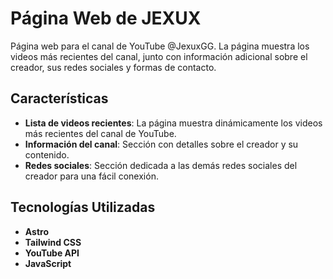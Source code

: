 # Página Web de JEXUX

Página web para el canal de YouTube @JexuxGG. La página muestra los videos más recientes del canal, junto con información adicional sobre el creador, sus redes sociales y formas de contacto.

## Características

- **Lista de videos recientes**: La página muestra dinámicamente los videos más recientes del canal de YouTube.
- **Información del canal**: Sección con detalles sobre el creador y su contenido.
- **Redes sociales**: Sección dedicada a las demás redes sociales del creador para una fácil conexión.

## Tecnologías Utilizadas

- **Astro**
- **Tailwind CSS**
- **YouTube API**
- **JavaScript**